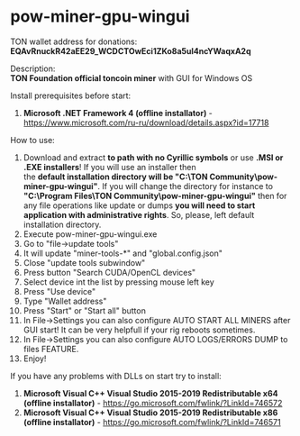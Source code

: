 # pow-miner-gpu-wingui

TON wallet address for donations: <br />
__EQAvRnuckR42aEE29_WCDCTOwEci1ZKo8a5ul4ncYWaqxA2q__

Description: <br />
__TON Foundation official toncoin miner__ with GUI for Windows OS

Install prerequisites before start:
1. __Microsoft .NET Framework 4 (offline installator)__ - https://www.microsoft.com/ru-ru/download/details.aspx?id=17718

How to use:
1. Download and extract __to path with no Cyrillic symbols__ or use __.MSI or .EXE installers__! If you will use an installer then <br />
the __default installation directory will be "C:\TON Community\pow-miner-gpu-wingui"__. If you will change the directory for instance to <br />
__"C:\Program Files\TON Community\pow-miner-gpu-wingui"__ then for any file operations like update or dumps __you will need to start <br />
application with administrative rights__. So, please, left default installation directory.
2. Execute pow-miner-gpu-wingui.exe
3. Go to "file->update tools"
4. It will update "miner-tools-*" and "global.config.json"
5. Close "update tools subwindow"
6. Press button "Search CUDA/OpenCL devices"
7. Select device int the list by pressing mouse left key
8. Press "Use device"
9. Type "Wallet address"
10. Press "Start" or "Start all" button
11. In File->Settings you can also configure AUTO START ALL MINERS after GUI start! It can be very helpfull if your rig reboots sometimes.
12. In File->Settings you can also configure AUTO LOGS/ERRORS DUMP to files FEATURE.
13. Enjoy!

If you have any problems with DLLs on start try to install:
1. __Microsoft Visual C++ Visual Studio 2015-2019 Redistributable x64 (offline installator)__ - https://go.microsoft.com/fwlink/?LinkId=746572
2. __Microsoft Visual C++ Visual Studio 2015-2019 Redistributable x86 (offline installator)__ - https://go.microsoft.com/fwlink/?LinkId=746571
